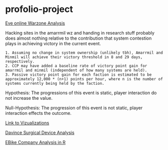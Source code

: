 # profolio-project

[Eve online Warzone Analysis](https://www.reddit.com/r/Eve/comments/y6aobj/an_assault_on_algebra_an_analysis_of_the/)

Hacking sites in the amarrmil wz and handing in research stuff probably does almost nothing relative to the contribution that system contestion plays in achieving victory in the current event.

    1. Assuming no change in system ownership (unlikely tbh), Amarrmil and Minmil will achieve their victory threshold in 8 and 29 days, respectively.
    2. CCP may have added a baseline rate of victory point gain for amarrmil and minmil (independent of how many systems are held).
    3. Passive victory point gain for each faction is estimated to be approximately 12,000 * (n+1) points per hour, where n is the number of systems currently being held by the faction.
   
   Hypothesis: The progressions of this event is static, player interaction do not increase the value.
   
Null-Hypothesis: The progression of this event is not static, player interaction effects the outcome.


[Link to Vizualizations](https://public.tableau.com/app/profile/vcumbo)

[Davince Surgical Device Analysis](https://docs.google.com/spreadsheets/d/18idxTHqrcXpSKpOtMjwggpKKy2MqbKw2/edit?usp=sharing&ouid=103416153781129465349&rtpof=true&sd=true)

[EBike Company Analysis in R](https://rpubs.com/geometry0401/977689)
